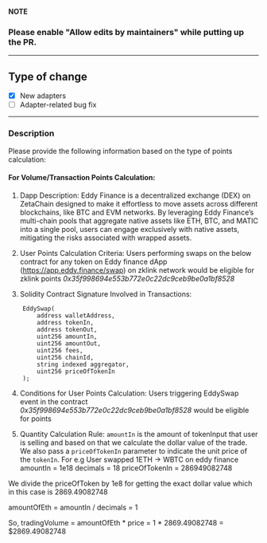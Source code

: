 **NOTE**

### Please enable "Allow edits by maintainers" while putting up the PR.
____

## Type of change
- [x] New adapters
- [ ] Adapter-related bug fix
___

### Description

Please provide the following information based on the type of points calculation:

#### For Volume/Transaction Points Calculation:

1. Dapp Description:
Eddy Finance is a decentralized exchange (DEX) on ZetaChain designed to make it effortless to move assets across different blockchains, like BTC and EVM networks. By leveraging Eddy Finance’s multi-chain pools that aggregate native assets like ETH, BTC, and MATIC into a single pool, users can engage exclusively with native assets, mitigating the risks associated with wrapped assets.

2. User Points Calculation Criteria:
Users performing swaps on the below contract for any token on Eddy finance dApp (https://app.eddy.finance/swap) on zklink network would be eligible for zklink points
*0x35f998694e553b772e0c22dc9ceb9be0a1bf8528*


3. Solidity Contract Signature Involved in Transactions:
```
    EddySwap(
        address walletAddress,
        address tokenIn,
        address tokenOut,
        uint256 amountIn,
        uint256 amountOut,
        uint256 fees,
        uint256 chainId,
        string indexed aggregator,
        uint256 priceOfTokenIn
    );
```

4. Conditions for User Points Calculation:
Users triggering EddySwap event in the contract *0x35f998694e553b772e0c22dc9ceb9be0a1bf8528* would be eligible for points

5. Quantity Calculation Rule:
`amountIn` is the amount of tokenInput that user is selling and based on that we calculate the dollar value of the trade.
We also pass a `priceOfTokenIn` parameter to indicate the unit price of the `tokenIn`.
For e.g User swapped 1ETH -> WBTC on eddy finance
amountIn = 1e18
decimals = 18
priceOfTokenIn = 286949082748

We divide the priceOfToken by 1e8 for getting the exact dollar value which in this case is 2869.49082748

amountOfEth = amountIn / decimals = 1

So, tradingVolume = amountOfEth * price = 1 * 2869.49082748 = $2869.49082748